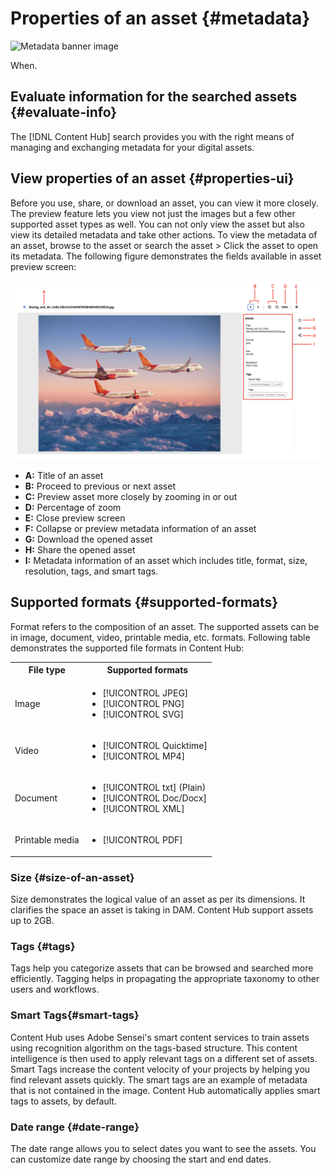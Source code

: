 # Properties of an asset {#metadata}

![Metadata banner image](assets/.png)

When.

## Evaluate information for the searched assets  {#evaluate-info}

The [!DNL Content Hub] search provides you with the right means of managing and exchanging metadata for your digital assets.  

## View properties of an asset {#properties-ui}

Before you use, share, or download an asset, you can view it more closely. The preview feature lets you view not just the images but a few other supported asset types as well. You can not only view the asset but also view its detailed metadata and take other actions. To view the metadata of an asset, browse to the asset or search the asset > Click the asset to open its metadata. The following figure demonstrates the fields available in asset preview screen: 

![Properties of an asset UI](assets/properties-ui.png)

* **A:** Title of an asset 
* **B:** Proceed to previous or next asset 
* **C:** Preview asset more closely by zooming in or out 
* **D:** Percentage of zoom 
* **E:** Close preview screen 
* **F:** Collapse or preview metadata information of an asset 
* **G:** Download the opened asset 
* **H:** Share the opened asset 
* **I:** Metadata information of an asset which includes title, format, size, resolution, tags, and smart tags. 

## Supported formats {#supported-formats}

Format refers to the composition of an asset. The supported assets can be in image, document, video, printable media, etc. formats. Following table demonstrates the supported file formats in Content Hub: 

<table>
    <tbody>
     <tr>
      <th><strong>File type</strong></th>
      <th><strong>Supported formats</strong></th>
     </tr>
     <tr>
      <td>Image</td>
      <td>
        <ul>
            <li>[!UICONTROL JPEG]</li> 
            <li>[!UICONTROL PNG]</li> 
            <li>[!UICONTROL SVG]</li>
        </ul>
      </td>
     </tr>
     <tr>
      <td>Video</td>
      <td>
        <ul>
            <li>[!UICONTROL Quicktime]</li>  
            <li>[!UICONTROL MP4]</li> 
        </ul>
      </td>
     </tr>
      <tr>
      <td>Document</td>
      <td>
        <ul>
            <li>[!UICONTROL txt] (Plain)</li>  
            <li>[!UICONTROL Doc/Docx]</li> 
            <li>[!UICONTROL XML]</li>
        </ul>
      </td>
     </tr>
     <tr>
      <td>Printable media</td>
      <td>
        <ul>
            <li>[!UICONTROL PDF]</li>  
        </ul>
      </td>
     </tr>  
    </tbody>
   </table>

### Size {#size-of-an-asset} 

Size demonstrates the logical value of an asset as per its dimensions. It clarifies the space an asset is taking in DAM. Content Hub support assets up to 2GB. 

### Tags {#tags}

Tags help you categorize assets that can be browsed and searched more efficiently. Tagging helps in propagating the appropriate taxonomy to other users and workflows. 

### Smart Tags{#smart-tags} 

Content Hub uses Adobe Sensei's smart content services to train assets using recognition algorithm on the tags-based structure. This content intelligence is then used to apply relevant tags on a different set of assets. Smart Tags increase the content velocity of your projects by helping you find relevant assets quickly. The smart tags are an example of metadata that is not contained in the image. Content Hub automatically applies smart tags to assets, by default. 

### Date range {#date-range} 

The date range allows you to select dates you want to see the assets. You can customize date range by choosing the start and end dates. 

